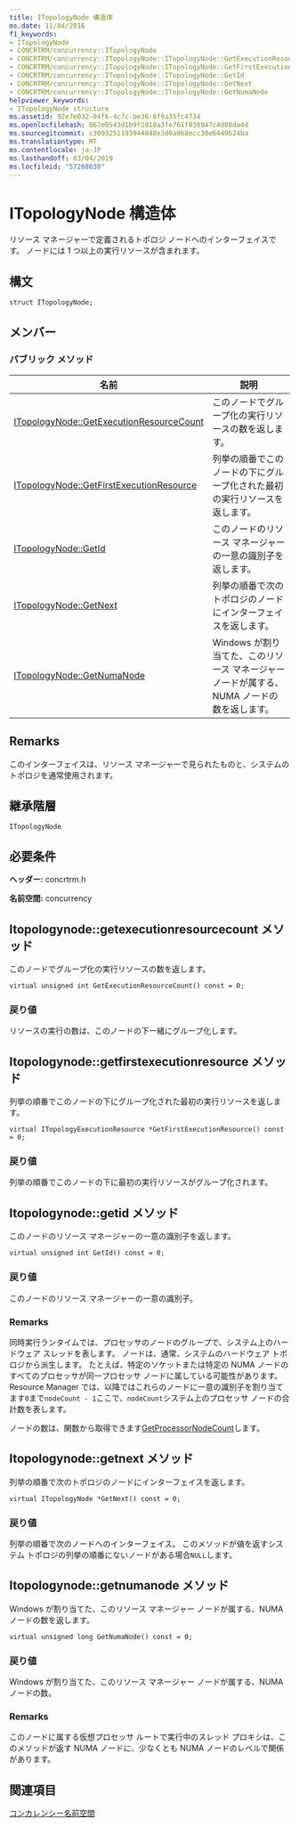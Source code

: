 ```yaml
---
title: ITopologyNode 構造体
ms.date: 11/04/2016
f1_keywords:
- ITopologyNode
- CONCRTRM/concurrency::ITopologyNode
- CONCRTRM/concurrency::ITopologyNode::ITopologyNode::GetExecutionResourceCount
- CONCRTRM/concurrency::ITopologyNode::ITopologyNode::GetFirstExecutionResource
- CONCRTRM/concurrency::ITopologyNode::ITopologyNode::GetId
- CONCRTRM/concurrency::ITopologyNode::ITopologyNode::GetNext
- CONCRTRM/concurrency::ITopologyNode::ITopologyNode::GetNumaNode
helpviewer_keywords:
- ITopologyNode structure
ms.assetid: 92e7e032-04f6-4c7c-be36-8f9a35fc4734
ms.openlocfilehash: 867e0543d1b9f2810a3fe761f038947c4d88da4d
ms.sourcegitcommit: c3093251193944840e3d0a068ecc30e6449624ba
ms.translationtype: MT
ms.contentlocale: ja-JP
ms.lasthandoff: 03/04/2019
ms.locfileid: "57268630"
---
```

# <a name="itopologynode-structure"></a>ITopologyNode 構造体

リソース マネージャーで定義されるトポロジ ノードへのインターフェイスです。 ノードには 1 つ以上の実行リソースが含まれます。

## <a name="syntax"></a>構文

```
struct ITopologyNode;
```

## <a name="members"></a>メンバー

### <a name="public-methods"></a>パブリック メソッド

|名前|説明|
|----------|-----------------|
|[ITopologyNode::GetExecutionResourceCount](#getexecutionresourcecount)|このノードでグループ化の実行リソースの数を返します。|
|[ITopologyNode::GetFirstExecutionResource](#getfirstexecutionresource)|列挙の順番でこのノードの下にグループ化された最初の実行リソースを返します。|
|[ITopologyNode::GetId](#getid)|このノードのリソース マネージャーの一意の識別子を返します。|
|[ITopologyNode::GetNext](#getnext)|列挙の順番で次のトポロジのノードにインターフェイスを返します。|
|[ITopologyNode::GetNumaNode](#getnumanode)|Windows が割り当てた、このリソース マネージャー ノードが属する、NUMA ノードの数を返します。|

## <a name="remarks"></a>Remarks

このインターフェイスは、リソース マネージャーで見られたものと、システムのトポロジを通常使用されます。

## <a name="inheritance-hierarchy"></a>継承階層

`ITopologyNode`

## <a name="requirements"></a>必要条件

**ヘッダー:** concrtrm.h

**名前空間:** concurrency

##  <a name="getexecutionresourcecount"></a>  Itopologynode::getexecutionresourcecount メソッド

このノードでグループ化の実行リソースの数を返します。

```
virtual unsigned int GetExecutionResourceCount() const = 0;
```

### <a name="return-value"></a>戻り値

リソースの実行の数は、このノードの下一緒にグループ化します。

##  <a name="getfirstexecutionresource"></a>  Itopologynode::getfirstexecutionresource メソッド

列挙の順番でこのノードの下にグループ化された最初の実行リソースを返します。

```
virtual ITopologyExecutionResource *GetFirstExecutionResource() const = 0;
```

### <a name="return-value"></a>戻り値

列挙の順番でこのノードの下に最初の実行リソースがグループ化されます。

##  <a name="getid"></a>  Itopologynode::getid メソッド

このノードのリソース マネージャーの一意の識別子を返します。

```
virtual unsigned int GetId() const = 0;
```

### <a name="return-value"></a>戻り値

このノードのリソース マネージャーの一意の識別子。

### <a name="remarks"></a>Remarks

同時実行ランタイムでは、プロセッサのノードのグループで、システム上のハードウェア スレッドを表します。 ノードは、通常、システムのハードウェア トポロジから派生します。 たとえば、特定のソケットまたは特定の NUMA ノードのすべてのプロセッサが同一プロセッサ ノードに属している可能性があります。 Resource Manager では、以降ではこれらのノードに一意の識別子を割り当てます`0`まで`nodeCount - 1`ここで、`nodeCount`システム上のプロセッサ ノードの合計数を表します。

ノードの数は、関数から取得できます[GetProcessorNodeCount](concurrency-namespace-functions.md)します。

##  <a name="getnext"></a>  Itopologynode::getnext メソッド

列挙の順番で次のトポロジのノードにインターフェイスを返します。

```
virtual ITopologyNode *GetNext() const = 0;
```

### <a name="return-value"></a>戻り値

列挙の順番で次のノードへのインターフェイス。 このメソッドが値を返すシステム トポロジの列挙の順番にないノードがある場合`NULL`します。

##  <a name="getnumanode"></a>  Itopologynode::getnumanode メソッド

Windows が割り当てた、このリソース マネージャー ノードが属する、NUMA ノードの数を返します。

```
virtual unsigned long GetNumaNode() const = 0;
```

### <a name="return-value"></a>戻り値

Windows が割り当てた、このリソース マネージャー ノードが属する、NUMA ノードの数。

### <a name="remarks"></a>Remarks

このノードに属する仮想プロセッサ ルートで実行中のスレッド プロキシは、このメソッドが返す NUMA ノードに、少なくとも NUMA ノードのレベルで関係があります。

## <a name="see-also"></a>関連項目

[コンカレンシー名前空間](concurrency-namespace.md)
